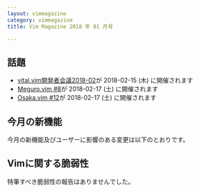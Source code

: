 ```yaml
---
layout: vimmagazine
category: vimmagazine
title: Vim Magazine 2018 年 01 月号

---
```

## 話題

*   [vital.vim開発者会議2018-02](https://fablicvim.connpass.com/event/74842/)が 2018-02-15 (木) に開催されます
*   [Meguro.vim #8](https://megurovim.connpass.com/event/76881/)が 2018-02-17 (土) に開催されます
*   [Osaka.vim #12](https://osaka-vim.connpass.com/event/77504/)が 2018-02-17 (土) に開催されます

## 今月の新機能

今月の新機能及びユーザーに影響のある変更は以下のとおりです。

## Vimに関する脆弱性

特筆すべき脆弱性の報告はありませんでした。
